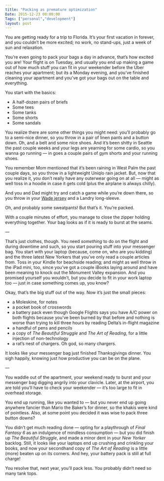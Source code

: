 ```yaml
---
title: "Packing as premature optimization"
Date: 2015-12-23 00:00:00
Tags: ["personal","development"]
layout: post
---
```


<p>You are getting ready for a trip to Florida.  It’s your first vacation in forever, and you couldn’t be more excited; no work, no stand-ups, just a week of sun and relaxation.</p>


<p>You’re even going to pack your bags a day in advance, that’s how excited you are! Your flight is on Tuesday, and usually you end up making a game out of how much stuff you can fit in your weekender before the Uber reaches your apartment; but its a Monday evening, and you’ve finished cleaning your apartment and you’ve got your bags out on the table and everything.</p>


<p>You start with the basics:</p>


<ul>
<li>A half-dozen pairs of briefs</li>
<li>Some tees</li>
<li>Some tanks</li>
<li>Some shorts</li>
<li>Some sandals</li>
</ul>


<p>You realize there are some other things you might need: you’ll probably go to a semi-nice dinner, so you throw in a pair of linen pants and a button down.  Oh, and a belt and some nice shoes.  And it’s been shitty in Seattle the past couple weeks and your legs are yearning for some cardio, so you wanna go running — in goes a couple pairs of gym shorts and your running shoes.</p>


<p>You remember Mom mentioned that it’s been raining in West Palm the past couple days, so you throw in a lightweight Uniqlo rain jacket.  But, now that you realize it, you don’t really have any outerwear going on at all — might as well toss in a hoodie in case it gets cold (plus the airplane is always chilly).</p>


<p>And you and Dad might try and catch a game while you’re down there, so you throw in your <a href="http://www.nbajersey.pro/jerseys/Miami%20Heat/miami-floridians-dwyane-wade-aba-hardwood-classics-swingman-jersey.jpg">Wade jersey</a> and a Landry long-sleeve.</p>


<p>Oh, and probably some sweatpants!  But that’s it.  You’re packed.</p>


<p>With a couple minutes of effort, you manage to close the zipper holding everything together.  Your bag looks as if it is ready to burst at the seams.</p>


<p>—</p>


<p>That’s just clothes, though.  You need <em>something</em> to do on the flight and during downtime and such, so you start pouring stuff into your messenger bag.  You start with your laptop (because, come on, who are you kidding) and the three latest New Yorkers that you’ve only read a couple articles from.  Toss in your Kindle for beachside reading; and might as well throw in the iPad mini, too, since you’ve got a couple iBooks laying around and have been meaning to knock out the Monument Valley expansion.  And you promised yourself you wouldn’t, but you decide to fit in your work laptop too — just in case something comes up, you know?</p>


<p>Okay, that’s the big stuff out of the way.  Now it’s just the small pieces:</p>


<ul>
<li>a Moleskine, for notes</li>
<li>a pocket book of crosswords</li>
<li>a battery pack even though Google Flights says you have A/C power on both flights because you’ve been burned by that before and nothing is worse than trying to kill three hours by reading Delta’s in-flight magazine</li>
<li>a handful of pens and pencils</li>
<li>a copy of <em>The Beautiful Struggle</em> and <em>The Art of Reading</em>, for a little injection of non-technology</li>
<li>a rat’s nest of chargers.  Oh god, so many chargers.</li>
</ul>


<p>It looks like your messenger bag just finished Thanksgivings dinner. You sigh happily, knowing just how productive you can be on the plane.</p>


<p>—</p>


<p>You waddle out of the apartment, your weekend ready to burst and your messenger bag digging angrily into your clavicle.  Later, at the airport, you are told you’ll have to check your weekender — it’s too large to fit in overhead storage.</p>


<p>You end up running, like you wanted to — but you never end up going anywhere fancier than Mario the Baker’s for dinner, so the khakis were kind of pointless.  Also, at some point you decided it was wise to pack three button downs?</p>


<p>You didn’t get much reading done — opting for a playthrough of <em>Final Fantasy 6</em> as an indulgence of mindless consumption —  but you did finish up <em>The Beautiful Struggle</em>, and made a minor dent in your <em>New Yorker</em> backlog.  Still, it looks like your laptops end up crushing and crinkling your books, and now your secondhand copy of <em>The Art of Reading</em> is a little (more) beaten up on its corners.  And hey, your battery pack is still at full charge!</p>


<p>You resolve that, next year, you’ll pack less.  You probably didn’t need so many tank tops.</p>
	